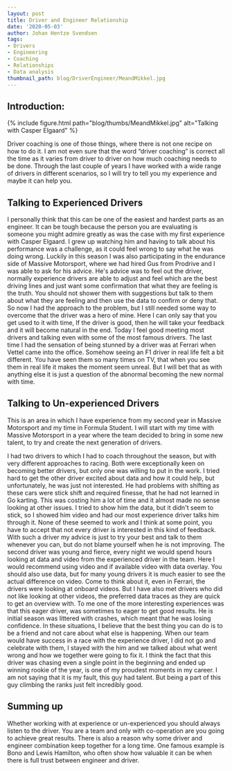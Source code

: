```yaml
---
layout: post
title: Driver and Engineer Relationship
date: '2020-05-03'
author: Johan Hentze Svendsen
tags:
- Drivers
- Engineering
- Coaching
- Relationships
- Data analysis
thumbnail_path: blog/DriverEngineer/MeandMikkel.jpg
---
```


## Introduction:  

{% include figure.html path="blog/thumbs/MeandMikkel.jpg" alt="Talking with Casper Elgaard" %}

Driver coaching is one of those things, where there is not one recipe on how to do it. 
I am not even sure that the word “driver coaching” is correct all the time as it varies 
from driver to driver on how much coaching needs to be done. Through the last couple of 
years I have worked with a wide range of drivers in different scenarios, so I will try 
to tell you my experience and maybe it can help you.

## Talking to Experienced Drivers

I personally think that this can be one of the easiest and hardest parts as an engineer.
It can be tough because the person you are evaluating is someone you might admire greatly 
as was the case with my first experience with Casper Elgaard. I grew up watching him and
having to talk about his performance was a challenge, as it could feel wrong to say
what he was doing wrong. Luckily in this season I was also participating in the endurance
side of Massive Motorsport, where we had hired Gus from Prodrive and I was able to ask 
for his advice. He's advice was to feel out the driver, normally experience drivers are 
able to adjust and feel which are the best driving lines and just want some confirmation 
that what they are feeling is the truth. You should not shower them with suggestions but 
talk to them about what they are feeling and then use the data to confirm or deny that. 
So now I had the approach to the problem, but I still needed some way to overcome that 
the driver was a hero of mine. Here I can only say that you get used to it with time, If 
the driver is good, then he will take your feedback and it will become natural in the end. 
Today I feel good meeting most drivers and talking even with some of the most famous drivers. 
The last time I had the sensation of being stunned by a driver was at Ferrari when Vettel 
came into the office. Somehow seeing an F1 driver in real life felt a bit different. You 
have seen them so many times on TV, that when you see them in real life it makes the moment 
seem unreal. But I will bet that as with anything else it is just a question of the abnormal 
becoming the new normal with time.

## Talking to Un-experienced Drivers

This is an area in which I have experience from my second year in Massive Motorsport and 
my time in Formula Student. I will start with my time with Massive Motorsport in a year 
where the team decided to bring in some new talent, to try and create the next generation 
of drivers.

I had two drivers to which I had to coach throughout the season, but with very different 
approaches to racing. Both were exceptionally keen on becoming better drivers, but only 
one was willing to put in the work. I tried hard to get the other driver excited about data 
and how it could help, but unfortunately, he was just not interested. He had problems with 
shifting as these cars were stick shift and required finesse, that he had not learned in Go karting.
This was costing him a lot of time and it almost made no sense looking at other issues. 
 I tried to show him the data, but it didn't seem to stick, so I showed him video and had our most 
 experience driver talks him through it. None of these seemed to work and I think at some point, 
you have to accept that not every driver is interested in this kind of feedback. 
With such a driver my advice is just to try your best and talk to them whenever you can, but do not 
blame yourself when he is not improving. 
The second driver was young and fierce, every night we would spend hours looking at data 
and video from the experienced driver in the team. Here I would recommend using video and 
if available video with data overlay. You should also use data, but for many young drivers 
it is much easier to see the actual difference on video. Come to think about it, even in 
Ferrari, the drivers were looking at onboard videos. But I have also met drivers who did 
not like looking at other videos, the preferred data traces as they are quick to get an 
overview with. 
To me one of the more interesting experiences was that this eager driver, was sometimes 
to eager to get good results. He is initial season was littered with crashes, which meant 
that he was losing confidence. In these situations, I believe that the best thing you can 
do is to be a friend and not care about what else is happening. When our team would have 
success in a race with the experience driver, I did not go and celebrate with them, I stayed 
with the him and we talked about what went wrong and how we together were going to fix it. 
I think the fact that this driver was chasing even a single point in the beginning and 
ended up winning rookie of the year, is one of my proudest moments in my career. I am not 
saying that it is my fault, this guy had talent. But being a part of this guy climbing the 
ranks just felt incredibly good.

## Summing up

Whether working with at experience or un-experienced you should always listen to the 
driver. You are a team and only with co-operation are you going to achieve great results. 
There is also a reason why some driver and engineer combination keep together for a long 
time. One famous example is Bono and Lewis Hamilton, who often show how valuable it can be 
when there is full trust between engineer and driver.

